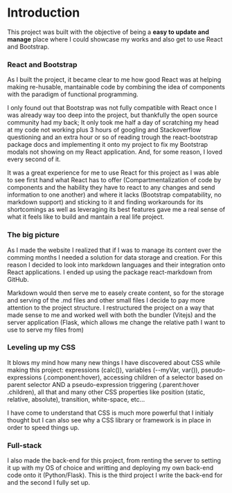 # Introduction

This project was built with the objective of being a **easy to update and manage** place where I could showcase my works and also get to use React and Bootstrap.


### React and Bootstrap
As I built the project, it became clear to me how good React was at helping making re-husable, mantainable code by combining the idea of components with the paradigm of functional programming.

I only found out that Bootstrap was not fully compatible with React once I was already way too deep into the project, but thankfully the open source community had my back; It only took me half a day of scratching my head at my code not working plus 3 hours of googling and Stackoverflow questioning and an extra hour or so of reading trough the react-bootstrap package docs and implementing it onto my project to fix my Bootstrap modals not showing on my React application. And, for some reason, I loved every second of it.

It was a great experience for me to use React for this project as I was able to see first hand what React has to offer (Compartmentalization of code by components and the hability they have to react to any changes and send information to one another) and where it lacks (Bootstrap compatability, no markdown support) and sticking to it and finding workarounds for its shortcomings as well as leveraging its best features gave me a real sense of what it feels like to build and mantain a real life project.

### The big picture
As I made the website I realized that if I was to manage its content over the comming months I needed a solution for data storage and creation. For this reason I decided to look into markdown languages and their integration onto React applications. I ended up using the package react-markdown from GitHub.

Markdown would then serve me to easely create content, so for the storage and serving of the .md files and other small files I decide to pay more attention to the project structure. I restructured the project on a way that made sense to me and worked well with both the bundler (Vitejs) and the server application (Flask, which allows me change the relative path I want to use to serve my files from)

### Leveling up my CSS
It blows my mind how many new things I have discovered about CSS while making this project: expressions (calc()), variables (--myVar, var()), pseudo-expressions (.component:hover), accessing children of a selector based on parent selector AND a pseudo-expression triggering (.parent:hover .children), all that and many other CSS properties like position (static, relative, absolute), transition, white-space, etc...

I have come to understand that CSS is much more powerful that I initialy thought but I can also see why a CSS library or framework is in place in order to speed things up.

### Full-stack
I also made the back-end for this project, from renting the server to setting it up with my OS of choice and writting and deploying my own back-end code onto it (Python/Flask). This is the third project I write the back-end for and the second I fully set up.
